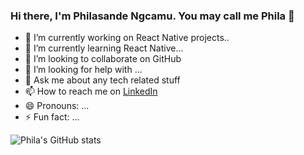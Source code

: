 ### Hi there, I'm Philasande Ngcamu. You may call me Phila 👋

- 🔭 I’m currently working on React Native projects..
- 🌱 I’m currently learning React Native...
- 👯 I’m looking to collaborate on GitHub
- 🤔 I’m looking for help with ...
- 💬 Ask me about any tech related stuff
- 📫 How to reach me on [LinkedIn](https://www.linkedin.com/in/philasande-ngcamu-282992207/?originalSubdomain=za)
- 😄 Pronouns: ...
- ⚡ Fun fact: ...

![Phila's GitHub stats](https://github-readme-stats.vercel.app/api?username=PhilaNgcamu&show_icons=true&theme=highcontrast)
